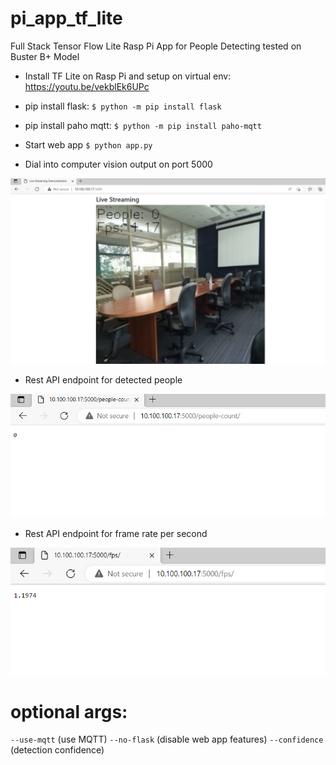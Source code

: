 # pi_app_tf_lite
Full Stack Tensor Flow Lite Rasp Pi App for People Detecting tested on Buster B+ Model


* Install TF Lite on Rasp Pi and setup on virtual env:
https://youtu.be/vekblEk6UPc

* pip install flask:
`$ python -m pip install flask`

* pip install paho mqtt:
`$ python -m pip install paho-mqtt`

* Start web app
`$ python app.py`

* Dial into computer vision output on port 5000

![exampleSnip](/images/cap.PNG)

* Rest API endpoint for detected people

![exampleSnip](/images/peoplecount.PNG)

* Rest API endpoint for frame rate per second

![exampleSnip](/images/fps.PNG)

# optional args:
`--use-mqtt` (use MQTT)
`--no-flask` (disable web app features)
`--confidence` (detection confidence)


